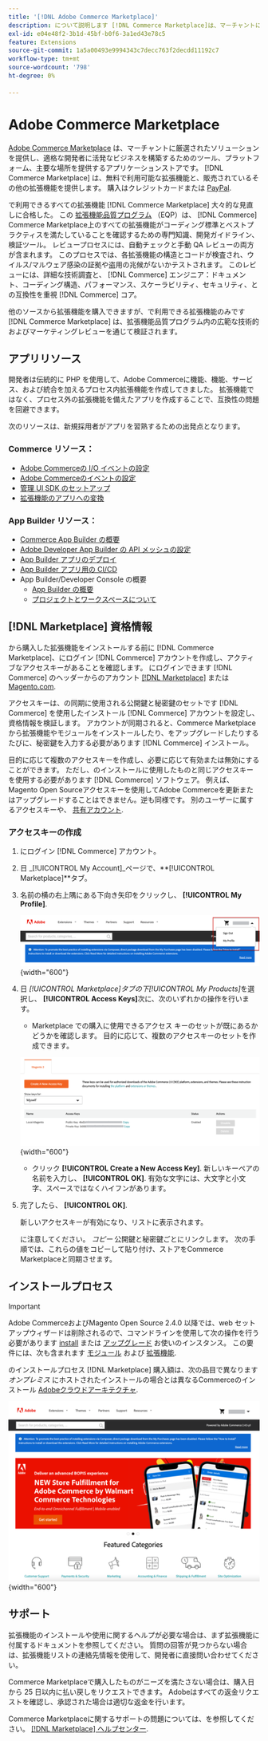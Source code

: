 ```yaml
---
title: '[!DNL Adobe Commerce Marketplace]'
description: について説明します [!DNL Commerce Marketplace]は、マーチャントに厳選されたソリューションを提供し、適格な開発者に活発なビジネスを構築するためのツール、プラットフォーム、主要な場所を提供します。
exl-id: e04e48f2-3b1d-45bf-b0f6-3a1ed43e78c5
feature: Extensions
source-git-commit: 1a5a00493e9994343c7decc763f2decdd11192c7
workflow-type: tm+mt
source-wordcount: '798'
ht-degree: 0%

---
```


# Adobe Commerce Marketplace

[Adobe Commerce Marketplace][1] は、マーチャントに厳選されたソリューションを提供し、適格な開発者に活発なビジネスを構築するためのツール、プラットフォーム、主要な場所を提供するアプリケーションストアです。 [!DNL Commerce Marketplace] は、無料で利用可能な拡張機能と、販売されているその他の拡張機能を提供します。 購入はクレジットカードまたは [PayPal][2].

で利用できるすべての拡張機能 [!DNL Commerce Marketplace] 大々的な見直しに合格した。 この [拡張機能品質プログラム][3] （EQP）は、 [!DNL Commerce] Commerce Marketplace上のすべての拡張機能がコーディング標準とベストプラクティスを満たしていることを確認するための専門知識、開発ガイドライン、検証ツール。 レビュープロセスには、自動チェックと手動 QA レビューの両方が含まれます。 このプロセスでは、各拡張機能の構造とコードが検査され、ウイルス/マルウェア感染の証拠や盗用の兆候がないかテストされます。 このレビューには、詳細な技術調査と、 [!DNL Commerce] エンジニア：ドキュメント、コーディング構造、パフォーマンス、スケーラビリティ、セキュリティ、との互換性を重視 [!DNL Commerce] コア。

他のソースから拡張機能を購入できますが、で利用できる拡張機能のみです [!DNL Commerce Marketplace] は、拡張機能品質プログラム内の広範な技術的およびマーケティングレビューを通じて検証されます。

## アプリリソース

開発者は伝統的に PHP を使用して、Adobe Commerceに機能、機能、サービス、および統合を加えるプロセス内拡張機能を作成してきました。 拡張機能ではなく、プロセス外の拡張機能を備えたアプリを作成することで、互換性の問題を回避できます。

次のリソースは、新規採用者がアプリを習熟するための出発点となります。

### Commerce リソース：

- [Adobe Commerceの I/O イベントの設定](https://developer.adobe.com/commerce/extensibility/events/)
- [Adobe Commerceのイベントの設定](https://developer.adobe.com/commerce/extensibility/events/configure-commerce/)
- [管理 UI SDK のセットアップ](https://developer.adobe.com/commerce/extensibility/admin-ui-sdk/)
- [拡張機能のアプリへの変換](https://developer.adobe.com/commerce/extensibility/app-development/#how-do-i-port-an-extension-into-an-app)

### App Builder リソース：

- [Commerce App Builder の概要](https://developer.adobe.com/commerce/extensibility/app-development/)
- [Adobe Developer App Builder の API メッシュの設定](https://developer.adobe.com/graphql-mesh-gateway/gateway/getting-started/)
- [App Builder アプリのデプロイ](https://developer.adobe.com/app-builder/docs/guides/deployment/)
- [App Builder アプリ用の CI/CD](https://developer.adobe.com/app-builder/docs/guides/deployment/ci_cd_for_firefly_apps/)
- App Builder/Developer Console の概要
   - [App Builder の概要](https://developer.adobe.com/app-builder/docs/getting_started/)
   - [プロジェクトとワークスペースについて](https://developer.adobe.com/app-builder/docs/resources/videos/exploring/projects-and-workspaces/)

## [!DNL Marketplace] 資格情報

から購入した拡張機能をインストールする前に [!DNL Commerce Marketplace]、にログイン [!DNL Commerce] アカウントを作成し、アクティブなアクセスキーがあることを確認します。 にログインできます [!DNL Commerce] のヘッダーからのアカウント [[!DNL Marketplace]][1] または [Magento.com][6].

アクセスキーは、の同期に使用される公開鍵と秘密鍵のセットです [!DNL Commerce] を使用したインストール [!DNL Commerce] アカウントを設定し、資格情報を検証します。 アカウントが同期されると、Commerce Marketplaceから拡張機能やモジュールをインストールしたり、をアップグレードしたりするたびに、秘密鍵を入力する必要があります [!DNL Commerce] インストール。

目的に応じて複数のアクセスキーを作成し、必要に応じて有効または無効にすることができます。 ただし、のインストールに使用したものと同じアクセスキーを使用する必要があります [!DNL Commerce] ソフトウェア。 例えば、Magento Open Sourceアクセスキーを使用してAdobe Commerceを更新またはアップグレードすることはできません。逆も同様です。 別のユーザーに属するアクセスキーや、 [共有アカウント](commerce-account-share.md).

### アクセスキーの作成

1. にログイン [!DNL Commerce] アカウント。

1. 日 _[!UICONTROL My Account]_ページで、**[!UICONTROL Marketplace]**タブ。

1. 名前の横の右上隅にある下向き矢印をクリックし、 **[!UICONTROL My Profile]**.

   ![あなたの [!DNL Marketplace] profile](./assets/marketplace-profile.png){width="600"}

1. 日 _[!UICONTROL Marketplace]_タブの下_[!UICONTROL My Products]_&#x200B;を選択し、 **[!UICONTROL Access Keys]**&#x200B;次に、次のいずれかの操作を行います。

   - Marketplace での購入に使用できるアクセス キーのセットが既にあるかどうかを確認します。 目的に応じて、複数のアクセスキーのセットを作成できます。

   ![アクセスキー](./assets/access-keys.png){width="600"}

   - クリック **[!UICONTROL Create a New Access Key]**. 新しいキーペアの名前を入力し、 **[!UICONTROL OK]**. 有効な文字には、大文字と小文字、スペースではなくハイフンがあります。

1. 完了したら、 **[!UICONTROL OK]**.

   新しいアクセスキーが有効になり、リストに表示されます。

   に注意してください。 _コピー_ 公開鍵と秘密鍵ごとにリンクします。 次の手順では、これらの値をコピーして貼り付け、ストアをCommerce Marketplaceと同期させます。

## インストールプロセス

>[!IMPORTANT]
>
>Adobe CommerceおよびMagento Open Source 2.4.0 以降では、web セットアップウィザードは削除されるので、コマンドラインを使用して次の操作を行う必要があります [install](https://experienceleague.adobe.com/docs/commerce-operations/installation-guide/advanced.html) または [アップグレード](https://experienceleague.adobe.com/docs/commerce-operations/upgrade-guide/implementation/perform-upgrade.html) お使いのインスタンス。 この要件には、次も含まれます [モジュール](https://experienceleague.adobe.com/docs/commerce-operations/upgrade-guide/modules/upgrade.html) および [拡張機能](https://experienceleague.adobe.com/docs/commerce-operations/installation-guide/tutorials/extensions.html).

のインストールプロセス [!DNL Marketplace] 購入額は、次の品目で異なります _オンプレミス_ にホストされたインストールの場合とは異なるCommerceのインストール [Adobeクラウドアーキテクチャ][4].

![Commerce Marketplace](./assets/marketplace.png){width="600"}

## サポート

拡張機能のインストールや使用に関するヘルプが必要な場合は、まず拡張機能に付属するドキュメントを参照してください。 質問の回答が見つからない場合は、拡張機能リストの連絡先情報を使用して、開発者に直接問い合わせてください。

Commerce Marketplaceで購入したものがニーズを満たさない場合は、購入日から 25 日以内に払い戻しをリクエストできます。 Adobeはすべての返金リクエストを確認し、承認された場合は適切な返金を行います。

Commerce Marketplaceに関するサポートの問題については、を参照してください。 [[!DNL Marketplace] ヘルプセンター][5].

[1]: https://marketplace.magento.com/
[2]: https://www.paypal.com/us/home
[3]: https://developer.adobe.com/commerce/marketplace/guides/sellers/extension-quality-program/
[4]: https://www.adobe.com/commerce/magento/enterprise.html
[5]: https://marketplacesupport.magento.com/hc/en-us
[6]: https://business.adobe.com/products/magento/magento-commerce.html
